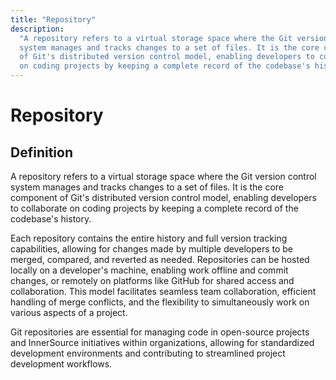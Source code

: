 ```yaml
---
title: "Repository"
description:
  "A repository refers to a virtual storage space where the Git version control
  system manages and tracks changes to a set of files. It is the core component
  of Git's distributed version control model, enabling developers to collaborate
  on coding projects by keeping a complete record of the codebase's history."
---
```


# Repository

## Definition

A repository refers to a virtual storage space where the Git version control
system manages and tracks changes to a set of files. It is the core component of
Git's distributed version control model, enabling developers to collaborate on
coding projects by keeping a complete record of the codebase's history.

Each repository contains the entire history and full version tracking
capabilities, allowing for changes made by multiple developers to be merged,
compared, and reverted as needed. Repositories can be hosted locally on a
developer's machine, enabling work offline and commit changes, or remotely on
platforms like GitHub for shared access and collaboration. This model
facilitates seamless team collaboration, efficient handling of merge conflicts,
and the flexibility to simultaneously work on various aspects of a project.

Git repositories are essential for managing code in open-source projects and
InnerSource initiatives within organizations, allowing for standardized
development environments and contributing to streamlined project development
workflows.
